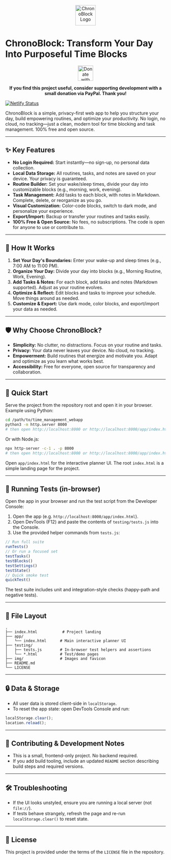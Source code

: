 
<p align="center">
	<img src="./img/favicon.png" alt="ChronoBlock Logo" width="64" height="64" />
</p>

# ChronoBlock: Transform Your Day Into Purposeful Time Blocks

<p align="center">
	<a href="https://www.paypal.com/ncp/payment/KCPSV3QU7342C" target="_blank" rel="noopener noreferrer">
		<img src="https://lavendercottagecattery.co.uk/wp-content/uploads/2022/10/CITYPNG.COMDownload-PayPal-Yellow-Payment-Button-PNG-2100x770-2.png" alt="Donate with PayPal" style="height:48px;">
	</a>
</p>

<p align="center"><b>If you find this project useful, consider supporting development with a small donation via PayPal. Thank you!</b></p>

[![Netlify Status](https://api.netlify.com/api/v1/badges/a28372ba-4db9-4931-b76f-da08062438ac/deploy-status)](https://app.netlify.com/projects/chronoblock/deploys)

ChronoBlock is a simple, privacy-first web app to help you structure your day, build empowering routines, and optimize your productivity. No login, no cloud, no tracking—just a clean, modern tool for time blocking and task management. 100% free and open source.


---

## ✨ Key Features

- **No Login Required:** Start instantly—no sign-up, no personal data collection.
- **Local Data Storage:** All routines, tasks, and notes are saved on your device. Your privacy is guaranteed.
- **Routine Builder:** Set your wake/sleep times, divide your day into customizable blocks (e.g., morning, work, evening).
- **Task Management:** Add tasks to each block, with notes in Markdown. Complete, delete, or reorganize as you go.
- **Visual Customization:** Color-code blocks, switch to dark mode, and personalize your experience.
- **Export/Import:** Backup or transfer your routines and tasks easily.
- **100% Free & Open Source:** No fees, no subscriptions. The code is open for anyone to use or contribute to.


---

## 🚀 How It Works

1. **Set Your Day's Boundaries:** Enter your wake-up and sleep times (e.g., 7:00 AM to 11:00 PM).
2. **Organize Your Day:** Divide your day into blocks (e.g., Morning Routine, Work, Evening).
3. **Add Tasks & Notes:** For each block, add tasks and notes (Markdown supported). Adjust as your routine evolves.
4. **Optimize & Reflect:** Edit blocks and tasks to improve your schedule. Move things around as needed.
5. **Customize & Export:** Use dark mode, color blocks, and export/import your data as needed.


---

## 🛡️ Why Choose ChronoBlock?

- **Simplicity:** No clutter, no distractions. Focus on your routine and tasks.
- **Privacy:** Your data never leaves your device. No cloud, no tracking.
- **Empowerment:** Build routines that energize and motivate you. Adapt and optimize as you learn what works best.
- **Accessibility:** Free for everyone, open source for transparency and collaboration.


---

## 🏁 Quick Start

Serve the project from the repository root and open it in your browser. Example using Python:

```bash
cd /path/to/time_management_webapp
python3 -m http.server 8000
# then open http://localhost:8000 or http://localhost:8000/app/index.html
```

Or with Node.js:

```bash
npx http-server -c-1 . -p 8000
# then open http://localhost:8000 or http://localhost:8000/app/index.html
```

Open `app/index.html` for the interactive planner UI. The root `index.html` is a simple landing page for the project.


---

## 🧪 Running Tests (in-browser)

Open the app in your browser and run the test script from the Developer Console:

1. Open the app (e.g. `http://localhost:8000/app/index.html`).
2. Open DevTools (F12) and paste the contents of `testing/tests.js` into the Console.
3. Use the provided helper commands from `tests.js`:

```javascript
// Run full suite
runTests()
// Or run a focused set
testTasks()
testBlocks()
testSettings()
testState()
// Quick smoke test
quickTest()
```

The test suite includes unit and integration-style checks (happy-path and negative tests).


---

## 📁 File Layout

```
.
├── index.html           # Project landing
├── app/
│   └── index.html      # Main interactive planner UI
├── testing/
│   ├── tests.js        # In-browser test helpers and assertions
│   └── *.html          # Test/demo pages
├── img/                # Images and favicon
├── README.md
└── LICENSE
```


---

## 🔒 Data & Storage

- All user data is stored client-side in `localStorage`.
- To reset the app state: open DevTools Console and run:

```javascript
localStorage.clear();
location.reload();
```


---

## 🤝 Contributing & Development Notes

- This is a small, frontend-only project. No backend required.
- If you add build tooling, include an updated `README` section describing build steps and required versions.


---

## 🛠️ Troubleshooting

- If the UI looks unstyled, ensure you are running a local server (not `file://`).
- If tests behave strangely, refresh the page and re-run `localStorage.clear()` to reset state.

---

## 📄 License

This project is provided under the terms of the `LICENSE` file in the repository.
